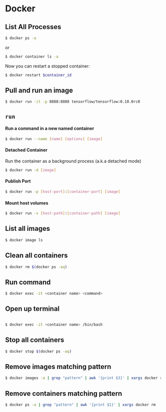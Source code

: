 # Docker

## List All Processes

```bash
$ docker ps -a
```

or

```bash
$ docker container ls -a
```

Now you can restart a stopped container:

```bash
$ docker restart $container_id
```

## Pull and run an image

```bash
$ docker run -it -p 8888:8888 tensorflow/tensorflow:0.10.0rc0
```

## `run`

#### Run a command in a new named container

```bash
$ docker run --name [name] [options] [image]
```

#### Detached Container

Run the container as a background process (a.k.a detached mode)

```bash
$ docker run -d [image]
```

#### Publish Port

```bash
$ docker run -p [host-port]:[container-port] [image]
```

#### Mount host volumes

```bash
$ docker run -v [host-path]:[container-path] [image]
```

## List all images

```bash
$ docker image ls
```

## Clean all containers

```bash
$ docker rm $(docker ps -aq)
```

## Run command

```bash
$ docker exec -it <container name> <command>
```

## Open up terminal

```bash

$ docker exec -it <container name> /bin/bash
```

## Stop all containers

```bash
$ docker stop $(docker ps -aq)
```

## Remove images matching pattern

```bash
$ docker images -a | grep "pattern" | awk '{print $3}' | xargs docker rmi
```

## Remove containers matching pattern

```bash
$ docker ps -a | grep "pattern" | awk '{print $1}' | xargs docker rm
```
